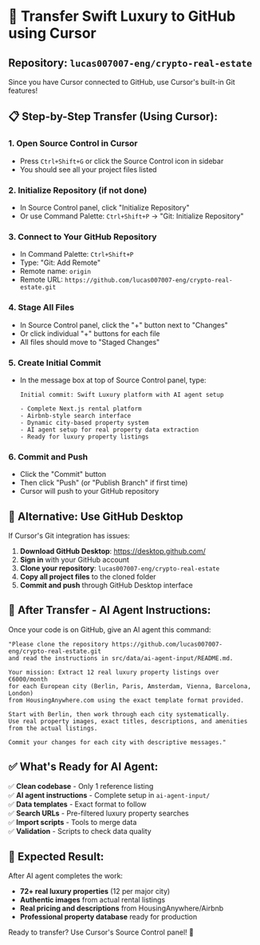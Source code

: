 # 🚀 Transfer Swift Luxury to GitHub using Cursor

## Repository: `lucas007007-eng/crypto-real-estate`

Since you have Cursor connected to GitHub, use Cursor's built-in Git features!

## 📋 Step-by-Step Transfer (Using Cursor):

### 1. Open Source Control in Cursor
- Press `Ctrl+Shift+G` or click the Source Control icon in sidebar
- You should see all your project files listed

### 2. Initialize Repository (if not done)
- In Source Control panel, click "Initialize Repository"
- Or use Command Palette: `Ctrl+Shift+P` → "Git: Initialize Repository"

### 3. Connect to Your GitHub Repository
- In Command Palette: `Ctrl+Shift+P`
- Type: "Git: Add Remote"
- Remote name: `origin`
- Remote URL: `https://github.com/lucas007007-eng/crypto-real-estate.git`

### 4. Stage All Files
- In Source Control panel, click the "+" button next to "Changes"
- Or click individual "+" buttons for each file
- All files should move to "Staged Changes"

### 5. Create Initial Commit
- In the message box at top of Source Control panel, type:
  ```
  Initial commit: Swift Luxury platform with AI agent setup
  
  - Complete Next.js rental platform
  - Airbnb-style search interface  
  - Dynamic city-based property system
  - AI agent setup for real property data extraction
  - Ready for luxury property listings
  ```

### 6. Commit and Push
- Click the "Commit" button
- Then click "Push" (or "Publish Branch" if first time)
- Cursor will push to your GitHub repository

## 🎯 Alternative: Use GitHub Desktop

If Cursor's Git integration has issues:

1. **Download GitHub Desktop**: https://desktop.github.com/
2. **Sign in** with your GitHub account
3. **Clone your repository**: `lucas007007-eng/crypto-real-estate`
4. **Copy all project files** to the cloned folder
5. **Commit and push** through GitHub Desktop interface

## 🤖 After Transfer - AI Agent Instructions:

Once your code is on GitHub, give an AI agent this command:

```
"Please clone the repository https://github.com/lucas007007-eng/crypto-real-estate.git
and read the instructions in src/data/ai-agent-input/README.md. 

Your mission: Extract 12 real luxury property listings over €6000/month 
for each European city (Berlin, Paris, Amsterdam, Vienna, Barcelona, London) 
from HousingAnywhere.com using the exact template format provided.

Start with Berlin, then work through each city systematically. 
Use real property images, exact titles, descriptions, and amenities 
from the actual listings.

Commit your changes for each city with descriptive messages."
```

## ✅ What's Ready for AI Agent:

✅ **Clean codebase** - Only 1 reference listing  
✅ **AI agent instructions** - Complete setup in `ai-agent-input/`  
✅ **Data templates** - Exact format to follow  
✅ **Search URLs** - Pre-filtered luxury property searches  
✅ **Import scripts** - Tools to merge data  
✅ **Validation** - Scripts to check data quality  

## 🚀 Expected Result:

After AI agent completes the work:
- **72+ real luxury properties** (12 per major city)
- **Authentic images** from actual rental listings  
- **Real pricing and descriptions** from HousingAnywhere/Airbnb
- **Professional property database** ready for production

Ready to transfer? Use Cursor's Source Control panel! 🎯

